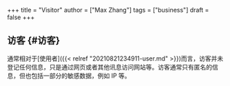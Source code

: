 +++
title = "Visitor"
author = ["Max Zhang"]
tags = ["business"]
draft = false
+++

## 访客 {#访客}

通常相对于[使用者]({{< relref "20210821234911-user.md" >}})而言，访客并未登记任何信息，只是通过网页或者其他讯息访问网站等。访客通常只有匿名的信息，但也包括一部分的敏感数据，例如 IP 等。
